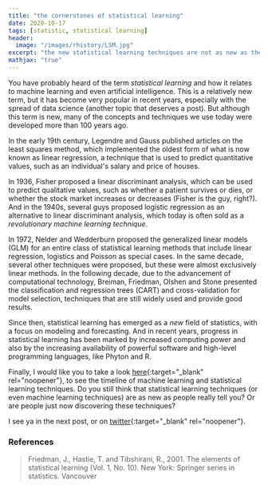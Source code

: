 ```yaml
---
title: "the cornerstones of statistical learning"
date: 2020-10-17
tags: [statistic, statistical learning]
header:
  image: "/images/rhistory/LSM.jpg"
excerpt: "the new statistical learning techniques are not as new as they told you"
mathjax: "true"
---
```

You have probably heard of the term _statistical learning_ and how it relates to machine learning and even artificial intelligence. This is a relatively new term, but it has become very popular in recent years, especially with the spread of data science (another topic that deserves a post). But although this term is new, many of the concepts and techniques we use today were developed more than 100 years ago.

In the early 19th century, Legendre and Gauss published articles on the least squares method, which implemented the oldest form of what is now known as linear regression, a technique that is used to predict quantitative values, such as an individual's salary and price of houses.

In 1936, Fisher proposed a linear discriminant analysis, which can be used to predict qualitative values, such as whether a patient survives or dies, or whether the stock market increases or decreases (Fisher is the guy, right?). And in the 1940s, several guys proposed logistic regression as an alternative to linear discriminant analysis, which today is often sold as a _revolutionary machine learning technique_.

In 1972, Nelder and Wedderburn proposed the generalized linear models (GLM) for an entire class of statistical learning methods that include linear regression, logistics and Poisson as special cases. In the same decade, several other techniques were proposed, but these were almost exclusively linear methods. In the following decade, due to the advancement of computational technology, Breiman, Friedman, Olshen and Stone presented the classification and regression trees (CART) and cross-validation for model selection, techniques that are still widely used and provide good results.

Since then, statistical learning has emerged as a _new_ field of statistics, with a focus on modeling and forecasting. And in recent years, progress in statistical learning has been marked by increased computing power and also by the increasing availability of powerful software and high-level programming languages, ​​like Phyton and R.

Finally, I would like you to take a look [here](https://leandromineti.github.io/ml-timeline/){:target="_blank" rel="noopener"}, to see the timeline of machine learning and statistical learning techniques. Do you still think that statistical learning techniques (or even machine learning techniques) are as new as people really tell you? Or are people just now discovering these techniques?

I see ya in the next post, or on [twitter](http://twitter.com/scpatricio){:target="_blank" rel="noopener"}.

### References

> Friedman, J., Hastie, T. and Tibshirani, R., 2001. The elements of statistical learning (Vol. 1, No. 10). New York: Springer series in statistics.
Vancouver
